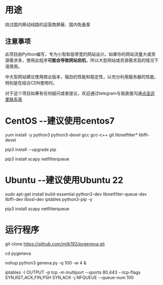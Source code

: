 # 用途

绕过国内移动线路的运营商屏蔽、国内免备案

## 注意事项
此项目由Python编写，专为小型和低带宽的网站设计。如果你的网站流量大或资源需求多，使用此程序**可能会导致网站宕机**，所以大型网站或资源需求高的情况下请慎用。

中大型网站建议使用商业版本，强劲的性能和稳定性，以充分利用服务器的性能，特别是在结合CDN使用时。

对于这个项目如果有任何疑问或者提议，欢迎通过telegram与我直接沟通[点击这里联系我](https://t.me/milk553)
   
# CentOS --建议使用centos7
yum install -y python3 python3-devel gcc gcc-c++ git libnetfilter* libffi-devel

pip3 install --upgrade pip

pip3 install scapy netfilterqueue

# Ubuntu --建议使用Ubuntu 22

sudo apt-get install build-essential python3-dev libnetfilter-queue-dev libffi-dev libssl-dev iptables python3-pip -y

pip3 install scapy netfilterqueue

# 运行程序
git clone https://github.com/milk192/pygeneva.git

cd pygeneva

nohup python3 geneva.py -q 100 -w 4 &

iptables -I OUTPUT -p tcp -m multiport --sports 80,443 --tcp-flags SYN,RST,ACK,FIN,PSH SYN,ACK -j NFQUEUE --queue-num 100
